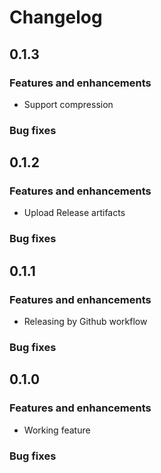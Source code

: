 # Changelog

<!-- markdownlint-disable MD024 -->
## 0.1.3

### Features and enhancements

* Support compression

### Bug fixes

## 0.1.2

### Features and enhancements

* Upload Release artifacts

### Bug fixes

## 0.1.1

### Features and enhancements

* Releasing by Github workflow

### Bug fixes

## 0.1.0

### Features and enhancements

* Working feature

### Bug fixes
